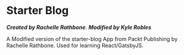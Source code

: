 # Starter Blog

**_Created by Rachelle Rathbone_**.
**_Modified by Kyle Robles_**

A Modified version of the starter-blog App from Packt Publishing by Rachelle Rathbone. Used for learning React/GatsbyJS. 

